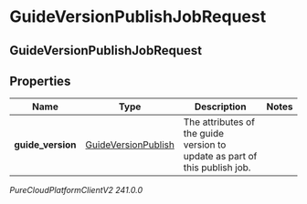 # GuideVersionPublishJobRequest

## GuideVersionPublishJobRequest

## Properties

|Name | Type | Description | Notes|
|------------ | ------------- | ------------- | -------------|
| **guide_version** | [GuideVersionPublish](GuideVersionPublish) | The attributes of the guide version to update as part of this publish job. | |



_PureCloudPlatformClientV2 241.0.0_
